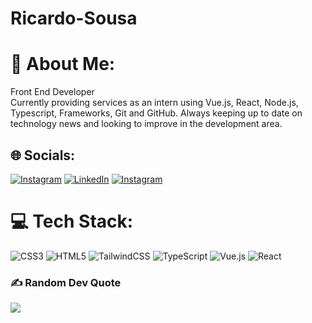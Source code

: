 # Ricardo-Sousa

# 💫 About Me:
Front End Developer<br>Currently providing services as an intern using Vue.js, React, Node.js, Typescript, Frameworks, Git and GitHub. Always keeping up to date on technology news and looking to improve in the development area.<br>


## 🌐 Socials:
[![Instagram](https://img.shields.io/badge/Instagram-%23E4405F.svg?logo=Instagram&logoColor=white)](https://instagram.com/eae_ricard) [![LinkedIn](https://img.shields.io/badge/LinkedIn-%230077B5.svg?logo=linkedin&logoColor=white)](https://linkedin.com/in/devricardosousa) [![Instagram](https://img.shields.io/badge/Instagram-%23E4405F.svg?logo=Instagram&logoColor=white)](https://instagram.com/dev__rick)

# 💻 Tech Stack:
![CSS3](https://img.shields.io/badge/css3-%231572B6.svg?style=for-the-badge&logo=css3&logoColor=white) ![HTML5](https://img.shields.io/badge/html5-%23E34F26.svg?style=for-the-badge&logo=html5&logoColor=white) ![TailwindCSS](https://img.shields.io/badge/tailwindcss-%2338B2AC.svg?style=for-the-badge&logo=tailwind-css&logoColor=white) ![TypeScript](https://img.shields.io/badge/typescript-%23007ACC.svg?style=for-the-badge&logo=typescript&logoColor=white) ![Vue.js](https://img.shields.io/badge/vuejs-%2335495e.svg?style=for-the-badge&logo=vuedotjs&logoColor=%234FC08D) ![React](https://img.shields.io/badge/react-%2335495e.svg?style=for-the-badge&logo=react&logoColor=%234FC08D)
<!-- # 📊 GitHub Stats:
![](https://github-readme-stats.vercel.app/api?username=Ricardo-Sousa&theme=dark&hide_border=false&include_all_commits=false&count_private=false)<br/>
![](https://github-readme-streak-stats.herokuapp.com/?user=Ricardo-Sousa&theme=dark&hide_border=false)<br/>
![](https://github-readme-stats.vercel.app/api/top-langs/?username=Ricardo-Sousa&theme=dark&hide_border=false&include_all_commits=false&count_private=false&layout=compact) -->

### ✍️ Random Dev Quote
![](https://quotes-github-readme.vercel.app/api?type=horizontal&theme=radical)

<!-- ### 😂 Random Dev Meme
<img src="https://br.ifunny.co/picture/voce-esta-vendo-o-json-no-ambiente-de-desenvolvimento-n4J4iuA39?s=cl" ></img>
 -->
<!-- Proudly created with GPRM ( https://gprm.itsvg.in ) -->
